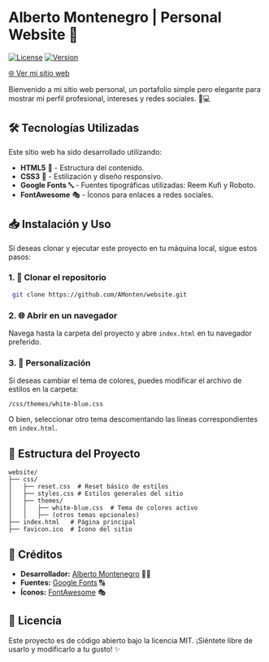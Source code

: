 # Alberto Montenegro | Personal Website 🚀
[![License](https://camo.githubusercontent.com/6cd0120cc4c5ac11d28b2c60f76033b52db98dac641de3b2644bb054b449d60c/68747470733a2f2f696d672e736869656c64732e696f2f62616467652f4c6963656e73652d4d49542d79656c6c6f772e737667)](https://opensource.org/licenses/MIT)
[![Version](https://camo.githubusercontent.com/0c12898c29b33fce0224cd6df0761f4f385550eb7be745615277e578943c0832/68747470733a2f2f696d672e736869656c64732e696f2f62616467652f76657273696f6e2d312e302e302d626c75652e7376673f63616368655365636f6e64733d32353932303030)](https://github.com/AMonten/website/releases)

[🌐 Ver mi sitio web](https://amonten.com)


Bienvenido a mi sitio web personal, un portafolio simple pero elegante para mostrar mi perfil profesional, intereses y redes sociales. 🎨💻

## 🛠️ Tecnologías Utilizadas

Este sitio web ha sido desarrollado utilizando:
- **HTML5** 📄 - Estructura del contenido.
- **CSS3** 🎨 - Estilización y diseño responsivo.
- **Google Fonts** 🔤 - Fuentes tipográficas utilizadas: Reem Kufi y Roboto.
- **FontAwesome** 🎭 - Íconos para enlaces a redes sociales.

## 📥 Instalación y Uso

Si deseas clonar y ejecutar este proyecto en tu máquina local, sigue estos pasos:

### 1. 🔽 Clonar el repositorio
```bash
 git clone https://github.com/AMonten/website.git
```

### 2. 🌐 Abrir en un navegador
Navega hasta la carpeta del proyecto y abre `index.html` en tu navegador preferido.

### 3. 🎨 Personalización
Si deseas cambiar el tema de colores, puedes modificar el archivo de estilos en la carpeta:
```
/css/themes/white-blue.css
```
O bien, seleccionar otro tema descomentando las líneas correspondientes en `index.html`.

## 📁 Estructura del Proyecto
```
website/
├── css/
│   ├── reset.css  # Reset básico de estilos
│   ├── styles.css # Estilos generales del sitio
│   ├── themes/
│   │   ├── white-blue.css  # Tema de colores activo
│   │   ├── (otros temas opcionales)
├── index.html   # Página principal
├── favicon.ico  # Ícono del sitio
```

## 🙌 Créditos
- **Desarrollador:** [Alberto Montenegro](https://github.com/AMonten) 👨‍💻
- **Fuentes:** [Google Fonts](https://fonts.google.com/) 🔠
- **Íconos:** [FontAwesome](https://fontawesome.com/) 🎭

## 📜 Licencia
Este proyecto es de código abierto bajo la licencia MIT. ¡Siéntete libre de usarlo y modificarlo a tu gusto! ✨
